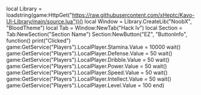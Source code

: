 local Library = loadstring(game:HttpGet("https://raw.githubusercontent.com/xHeptc/Kavo-UI-Library/main/source.lua"))()
local Window = Library.CreateLib("NoobX", "BloodTheme")
local Tab = Window:NewTab("Hack lv")
local Section = Tab:NewSection("Section Name")
Section:NewButton("EZ", "ButtonInfo", function()
    print("Clicked")
game:GetService("Players").LocalPlayer.Stamina.Value = 10000
wait()
game:GetService("Players").LocalPlayer.Defense.Value = 50
wait()
game:GetService("Players").LocalPlayer.Dribble.Value = 50
wait()
game:GetService("Players").LocalPlayer.Power.Value = 50
wait()
game:GetService("Players").LocalPlayer.Speed.Value = 50
wait()
game:GetService("Players").LocalPlayer.Intellect.Value = 50
wait()
game:GetService("Players").LocalPlayer.Level.Value = 100
end)

